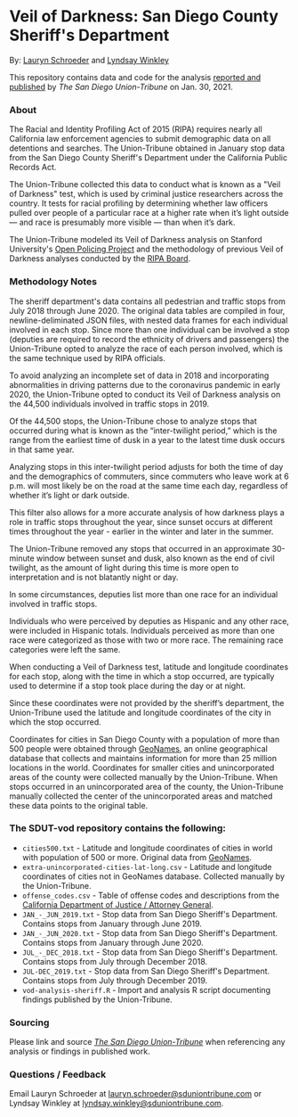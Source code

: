 # Veil of Darkness: San Diego County Sheriff's Department
By: [Lauryn Schroeder](https://www.sandiegouniontribune.com/sdut-lauryn-schroeder-staff.html) and [Lyndsay Winkley](https://www.sandiegouniontribune.com/sdut-lyndsay-winkley-staff.html)

This repository contains data and code for the analysis [reported and published](XXXXXX) by *The San Diego Union-Tribune* on Jan. 30, 2021.

### About

The Racial and Identity Profiling Act of 2015 (RIPA) requires nearly all California law enforcement agencies to submit demographic data on all
detentions and searches. The Union-Tribune obtained in January stop data from the San Diego County Sheriff's Department under the California Public Records Act.

The Union-Tribune collected this data to conduct what is known as a "Veil of Darkness" test, which is used by criminal justice researchers across the country. It tests for racial profiling by determining whether law officers pulled over people of a particular race at a higher rate when it’s light outside — and race is presumably more visible — than when it’s dark.

The Union-Tribune modeled its Veil of Darkness analysis on Stanford University's [Open Policing Project](https://openpolicing.stanford.edu/tutorials/) and the methodology of previous Veil of Darkness analyses conducted by the [RIPA Board](https://oag.ca.gov/sites/all/files/agweb/pdfs/ripa/ripa-board-report-2020.pdf).

### Methodology Notes

The sheriff department's data contains all pedestrian and traffic stops from July 2018 through June 2020. The original data tables are compiled in four, newline-deliminated JSON files, with nested data frames for each individual involved in each stop. Since more than one individual can be involved a stop (deputies are required to record the ethnicity of drivers and passengers) the Union-Tribune opted to analyze the race of each person involved, which is the same technique used by RIPA officials.

To avoid analyzing an incomplete set of data in 2018 and incorporating abnormalities in driving patterns due to the coronavirus pandemic in early 2020, the Union-Tribune opted to conduct its Veil of Darkness analysis on the 44,500 individuals involved in traffic stops in 2019.

Of the 44,500 stops, the Union-Tribune chose to analyze stops that occurred during what is known as the “inter-twilight period,” which is the range from the earliest time of dusk in a year to the latest time dusk occurs in that same year.

Analyzing stops in this inter-twilight period adjusts for both the time of day and the demographics of commuters, since commuters who leave work at 6 p.m. will most likely be on the road at the same time each day, regardless of whether it’s light or dark outside.

This filter also allows for a more accurate analysis of how darkness plays a role in traffic stops throughout the year, since sunset occurs at different times throughout the year - earlier in the winter and later in the summer.

The Union-Tribune removed any stops that occurred in an approximate 30-minute window between sunset and dusk, also known as the end of civil twilight, as the amount of light during this time is more open to interpretation and is not blatantly night or day.

In some circumstances, deputies list more than one race for an individual involved in traffic stops. 

Individuals who were perceived by deputies as Hispanic and any other race, were included in Hispanic totals. Individuals perceived as more than one race were categorized as those with two or more race. The remaining race categories were left the same.

When conducting a Veil of Darkness test, latitude and longitude coordinates for each stop, along with the time in which a stop occurred, are typically used to determine if a stop took place during the day or at night.

Since these coordinates were not provided by the sheriff’s department, the Union-Tribune used the latitude and longitude coordinates of the city in which the stop occurred.

Coordinates for cities in San Diego County with a population of more than 500 people were obtained through [GeoNames](http://download.geonames.org/export/dump/), an online geographical database that collects and maintains information for more than 25 million locations in the world. Coordinates for smaller cities and unincorporated areas of the county were collected manually by the Union-Tribune. When stops occurred in an unincorporated area of the county, the Union-Tribune manually collected the center of the unincorporated areas and matched these data points to the original table.

### The SDUT-vod repository contains the following:

- `cities500.txt` - Latitude and longitude coordinates of cities in world with population of 500 or more. Original data from [GeoNames](http://download.geonames.org/export/dump/).
- `extra-unincorporated-cities-lat-long.csv` - Latitude and longitude coordinates of cities not in GeoNames database. Collected manually by the Union-Tribune.
- `offense_codes.csv` - Table of offense codes and descriptions from the [California Department of Justice / Attorney General](https://oag.ca.gov/law/code-tables).
- `JAN_-_JUN_2019.txt` - Stop data from San Diego Sheriff's Department. Contains stops from January through June 2019.
- `JAN_-_JUN_2020.txt` - Stop data from San Diego Sheriff's Department. Contains stops from January through June 2020.
- `JUL_-_DEC_2018.txt` - Stop data from San Diego Sheriff's Department. Contains stops from July through December 2018.
- `JUL-DEC_2019.txt` - Stop data from San Diego Sheriff's Department. Contains stops from July through December 2019.
- `vod-analysis-sheriff.R` - Import and analysis R script documenting findings published by the Union-Tribune.

### Sourcing
Please link and source [*The San Diego Union-Tribune*](https://www.sandiegouniontribune.com/) when referencing any analysis or findings in published work.

### Questions / Feedback

Email Lauryn Schroeder at [lauryn.schroeder@sduniontribune.com](mailto:lauryn.schroeder@sduniontribune.com) or Lyndsay Winkley at [lyndsay.winkley@sduniontribune.com](mailto:lyndsay.winkley@sduniontribune.com).
